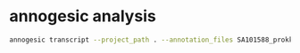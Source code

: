 # annogesic analysis

```bash
annogesic transcript --project_path . --annotation_files SA101588_prokka.gff --modify_transcript none --frag_libs fragmented_forward.wig:frag:1:a:+ fragmented_reverse.wig:frag:1:a:- 
```

